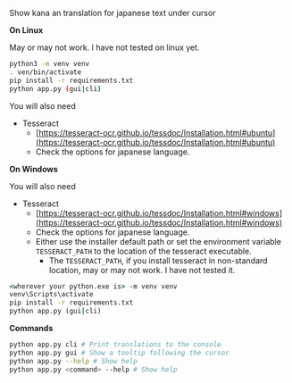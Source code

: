 Show kana an translation for japanese text under cursor

**On Linux**

May or may not work. I have not tested on linux yet.

```bash
python3 -m venv venv
. ven/bin/activate
pip install -r requirements.txt
python app.py (gui|cli)
```

You will also need
* Tesseract
  * [https://tesseract-ocr.github.io/tessdoc/Installation.html#ubuntu](https://tesseract-ocr.github.io/tessdoc/Installation.html#ubuntu)
  * Check the options for japanese language.


**On Windows** 

You will also need
* Tesseract
  * [https://tesseract-ocr.github.io/tessdoc/Installation.html#windows](https://tesseract-ocr.github.io/tessdoc/Installation.html#windows)
  * Check the options for japanese language.
  * Either use the installer default path or set the environment variable `TESSERACT_PATH` to the location of the tesseract executable.
    * The `TESSERACT_PATH`, if you install tesseract in non-standard location, may or may not work. I have not tested it.

```cmd
<wherever your python.exe is> -m venv venv
venv\Scripts\activate
pip install -r requirements.txt
python app.py (gui|cli)
```

**Commands**

```bash
python app.py cli # Print translations to the console
python app.py gui # Show a tooltip following the cursor
python app.py --help # Show help
python app.py <command> --help # Show help
```

